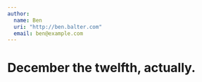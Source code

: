 ```yaml
---
author:
  name: Ben
  uri: "http://ben.balter.com"
  email: ben@example.com
---
```


# December the twelfth, actually.

